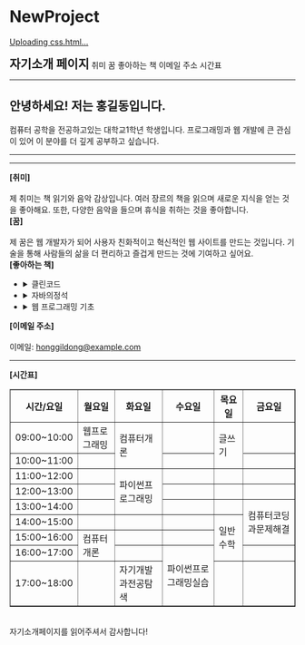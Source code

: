 # NewProject
[Uploading css.html…]()<head>
    <style>@import "1.css";</style>
        </head>
<body> <div class="container"><h2 style="display: inline;">자기소개 페이지</h2>
        <ul style="display: inline ;list-style-type: none ; padding: 0; margin: 0;">
            <li style="display: inline;" ><a href="#hobby" style="text-decoration:none;">취미</a></li>
            <li style="display: inline;"><a href="#dream" style="text-decoration:none;">꿈</a></li>
            <li style="display: inline;"><a href="#book" style="text-decoration:none;">좋아하는 책</a></li>
            <li style="display: inline;"><a href="#email" style="text-decoration:none;">이메일 주소</a></li>
            <li style="display: inline;"><a href="#schedule" style="text-decoration:none;">시간표</a></li>
        </ul></div><hr>
    <div class="container"><h2>안녕하세요! 저는 홍길동입니다.</h2></div>
<div class="container"> 컴퓨터 공학을 전공하고있는 대학교1학년 학생입니다. 프로그래밍과 웹 개발에 큰 관심이 있어 이 분야를 더 깊게 공부하고 싶습니다.</div><hr>
<hr><div>
    <div class="container">
        <div class="item">
            <a id="hobby"><b>[취미]</b></a><br><br>
            제 취미는 책 읽기와 음악 감상입니다. 여러 장르의 책을 읽으며 새로운 지식을 얻는 것을 좋아해요. 또한, 다양한 음악을 들으며 휴식을 취하는 것을 좋아합니다.
        </div>
        <div class="item">
            <a id="dream"><b>[꿈]</b></a><br><br>
            제 꿈은 웹 개발자가 되어 사용자 친화적이고 혁신적인 웹 사이트를 만드는 것입니다. 기술을 통해 사람들의 삶을 더 편리하고 즐겁게 만드는 것에 기여하고 싶어요.
        </div>
    </div>
    <div class="container"><nav><b><a id="book">[좋아하는 책]</a></b>
    <ul>
        <li>
            <details>
                <summary id="dropdown-trigger">클린코드</summary>
                <img src="클린코드.jpg" alt="사진" width="100" height="100">
                <p>
                    제목: 클린코드<br>
                    저자: 로버트 C. 마틴<br>
                    번역: 박재호,이해영<br>
                    출판사: 인사이트<br>
                    발행: 2013.12.24.
                </p>
            </details>
        </li>
        <li>
            <details>
                <summary id="dropdown-trigger2">자바의정석</summary>
                <img src="자바의정석.jpg" alt="사진" width="100" height="100">
                <p>
                    제목: 자바의정석<br>
                    저자: 남궁서<br>
                    출판사: 도우출판<br>
                    발행: 2019.12.30.
                </p>
            </details>
        </li>
        <li>
            <details>
                <summary id="dropdown-trigger3">웹 프로그래밍 기초</summary>
                <img src="웹프로그래밍 기초.jpg" alt="사진" width="100" height="100">
                <p>
                    제목: 웹 프로그래밍 기초<br>
                    저자: 오윤상,장수진,김두상<br>
                    출판사: 기한재<br>
                    발행: 2019.03.05.
                </p>
            </details>
        </li>
    </ul>
</nav></div></div>
<div class="container"><a id="email"><b>[이메일 주소]</b></a><br><br>
이메일: <a href="mailto:honggildong@example.com">honggildong@example.com</a> </div><hr>
<a id="schedule"><b>[시간표]</b></a>   
<div class="container"></div><footer>
<table border="1">
        <tr><th>시간/요일</th><th>월요일</th><th>화요일</th><th>수요일</th><th>목요일</th><th>금요일</th></tr>
        <tr><td>09:00~10:00</td><td rowspan기수=3>웹프로그래밍</td><td rowspan=2>컴퓨터개론</td><td></td><td rowspan=2>글쓰기</td><td></td></tr>
        <tr><td>10:00~11:00</td><td></td><td></td><td></td></tr>
        <tr><td>11:00~12:00</td><td></td><td rowspan=3>파이썬프로그래밍</td><td></td><td></td><td></td></tr>
        <tr><td>12:00~13:00</td><td></td><td></td><td></td><td></td></tr>
        <tr><td>13:00~14:00</td><td></td><td></td><td></td><td rowspan=3>컴퓨터코딩과문제해결</td></tr>
        <tr><td>14:00~15:00</td><td></td><td></td><td></td><td rowspan=3>일반수학</td></tr>
        <tr><td>15:00~16:00</td><td rowspan=2>컴퓨터개론</td><td></td><td></td></tr>
        <tr><td>16:00~17:00</td><td></td><td rowspan=2>파이썬프로그래밍실습</td><td></td></tr>
        <tr><td>17:00~18:00</td><td><td>자기개발과전공탐색</td><td></td><td></td></tr>
        </table>
     </footer></div>
<br><div>자기소개페이지를 읽어주셔서 감사합니다!</div>
    </body
